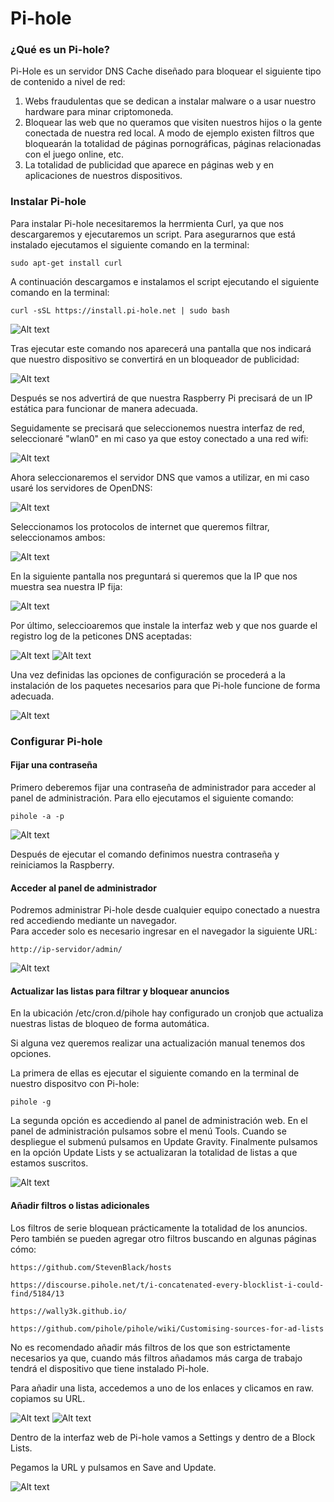 # Pi-hole

### ¿Qué es un Pi-hole?
Pi-Hole es un servidor DNS Cache diseñado para bloquear el siguiente tipo de contenido a nivel de red:
1. Webs fraudulentas que se dedican a instalar malware o a usar nuestro hardware para minar criptomoneda.
2. Bloquear las web que no queramos que visiten nuestros hijos o la gente conectada de nuestra red local. A modo de ejemplo existen filtros que bloquearán la totalidad de páginas pornográficas, páginas relacionadas con el juego online, etc.
3. La totalidad de publicidad que aparece en páginas web y en aplicaciones de nuestros dispositivos.

### Instalar Pi-hole
Para instalar Pi-hole necesitaremos la herrmienta Curl, ya que nos descargaremos y ejecutaremos un script. Para asegurarnos que está instalado ejecutamos el siguiente comando en la terminal:
```
sudo apt-get install curl
```
A continuación descargamos e instalamos el script ejecutando el siguiente comando en la terminal:
```
curl -sSL https://install.pi-hole.net | sudo bash
```

![Alt text](capturas/Pi-hole/0.png?raw=true "Optional Title")

Tras ejecutar este comando nos aparecerá una pantalla que nos indicará que nuestro dispositivo se convertirá en un bloqueador de publicidad:

![Alt text](capturas/Pi-hole/1.png?raw=true "Optional Title")

Después se nos advertirá de que nuestra Raspberry Pi precisará de un IP estática para funcionar de manera adecuada.

Seguidamente se precisará que seleccionemos nuestra interfaz de red, seleccionaré "wlan0" en mi caso ya que estoy conectado a una red wifi:

![Alt text](capturas/Pi-hole/2.png?raw=true "Optional Title")

Ahora seleccionaremos el servidor DNS que vamos a utilizar, en mi caso usaré los servidores de OpenDNS:

![Alt text](capturas/Pi-hole/4.png?raw=true "Optional Title")

Seleccionamos los protocolos de internet que queremos filtrar, seleccionamos ambos:

![Alt text](capturas/Pi-hole/5.png?raw=true "Optional Title")

En la siguiente pantalla nos preguntará si queremos que la IP que nos muestra sea nuestra IP fija:

![Alt text](capturas/Pi-hole/6.png?raw=true "Optional Title")

Por último, seleccioaremos que instale la interfaz web y que nos guarde el registro log de la peticones DNS aceptadas:

![Alt text](capturas/Pi-hole/7.png?raw=true "Optional Title") 
![Alt text](capturas/Pi-hole/8.png?raw=true "Optional Title")

Una vez definidas las opciones de configuración se procederá a la instalación de los paquetes necesarios para que Pi-hole funcione de forma adecuada.

![Alt text](capturas/Pi-hole/3.png?raw=true "Optional Title")

### Configurar Pi-hole
#### Fijar una contraseña
Primero deberemos fijar una contraseña de administrador para acceder al panel de administración. Para ello ejecutamos el siguiente comando:
```
pihole -a -p
```

![Alt text](capturas/Pi-hole/14.png?raw=true "Optional Title")

Después de ejecutar el comando definimos nuestra contraseña y reiniciamos la Raspberry.

#### Acceder al panel de administrador
Podremos administrar Pi-hole desde cualquier equipo conectado a nuestra red accediendo mediante un navegador. <br>
Para acceder solo es necesario ingresar en el navegador la siguiente URL:
```
http://ip-servidor/admin/
```

![Alt text](capturas/Pi-hole/9.png?raw=true "Optional Title")

#### Actualizar las listas para filtrar y bloquear anuncios
En la ubicación /etc/cron.d/pihole hay configurado un cronjob que actualiza nuestras listas de bloqueo de forma automática.

Si alguna vez queremos realizar una actualización manual tenemos dos opciones.

La primera de ellas es ejecutar el siguiente comando en la terminal de nuestro dispositvo con Pi-hole:
```
pihole -g
```
La segunda opción es accediendo al panel de administración web. En el panel de administración pulsamos sobre el menú Tools. Cuando se despliegue el submenú pulsamos en Update Gravity. Finalmente pulsamos en la opción Update Lists y se actualizaran la totalidad de listas a que estamos suscritos.

![Alt text](capturas/Pi-hole/10.png?raw=true "Optional Title")

#### Añadir filtros o listas adicionales
Los filtros de serie bloquean prácticamente la totalidad de los anuncios. Pero también se pueden agregar otro filtros buscando en algunas páginas cómo:
```
https://github.com/StevenBlack/hosts

https://discourse.pihole.net/t/i-concatenated-every-blocklist-i-could-find/5184/13

https://wally3k.github.io/

https://github.com/pihole/pihole/wiki/Customising-sources-for-ad-lists
```
No es recomendado añadir más filtros de los que son estrictamente necesarios ya que, cuando más filtros añadamos más carga de trabajo tendrá el dispositivo que tiene instalado Pi-hole.

Para añadir una lista, accedemos a uno de los enlaces y clicamos en raw. copiamos su URL.

![Alt text](capturas/Pi-hole/11.png?raw=true "Optional Title")
![Alt text](capturas/Pi-hole/15.png?raw=true "Optional Title")

Dentro de la interfaz web de Pi-hole vamos a Settings y dentro de a Block Lists.

Pegamos la URL y pulsamos en Save and Update.

![Alt text](capturas/Pi-hole/12.png?raw=true "Optional Title")